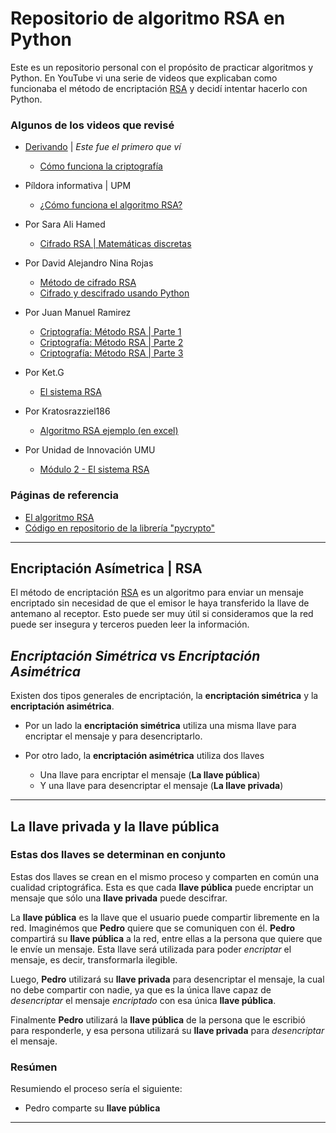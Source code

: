 # Repositorio de algoritmo RSA en Python

Este es un repositorio personal con el propósito de practicar algoritmos y Python.
En YouTube vi una serie de videos que explicaban como funcionaba el método de encriptación
[RSA](https://es.wikipedia.org/wiki/RSA "Wikipedia") y decidí intentar hacerlo con Python.

### Algunos de los videos que revisé

- [Derivando](https://www.youtube.com/channel/UCH-Z8ya93m7_RD02WsCSZYA "Canal de YouTube") | *Este fue el primero que ví*
  - [Cómo funciona la criptografía](https://www.youtube.com/watch?v=Q8K311s7EiM&t=143s "YouTube")

- Píldora informativa | UPM
  - [¿Cómo funciona el algoritmo RSA?](https://www.youtube.com/watch?v=CMe0COxZxb0 "YouTube")

- Por Sara Ali Hamed
  - [Cifrado RSA | Matemáticas discretas](https://www.youtube.com/watch?v=pvC6MxK5i2s&t=532s "YouTube")

- Por David Alejandro Nina Rojas
  - [Método de cifrado RSA](https://www.youtube.com/watch?v=XOz0NWxIakQ "YouTube")
  - [Cifrado y descifrado usando Python](https://www.youtube.com/watch?v=kiowXySiuP8&t=232s "YouTube")

- Por Juan Manuel Ramirez
  - [Criptografía: Método RSA | Parte 1](https://www.youtube.com/watch?v=AjaMZddJIK0 "YouTube")
  - [Criptografía: Método RSA | Parte 2](https://www.youtube.com/watch?v=AliXPLkzxJE "YouTube")
  - [Criptografía: Método RSA | Parte 3](https://www.youtube.com/watch?v=Pl7dfr-GYDE "YouTube")

- Por Ket.G
  - [El sistema RSA](https://www.youtube.com/watch?v=tZKuRkIrdtM&t=585s "YouTube")

- Por Kratosrazziel186
  - [Algoritmo RSA ejemplo (en excel)](https://www.youtube.com/watch?v=7mtah9jdtvQ&t=5s "YouTube")

- Por Unidad de Innovación UMU
  - [Módulo 2 - El sistema RSA](https://www.youtube.com/watch?v=C2-kLqWfBaE "YouTube")

### Páginas de referencia

- [El algoritmo RSA](http://bitybyte.github.io/Algoritmo-RSA/ "Link a blog")
- [Código en repositorio de la librería "pycrypto"](https://github.com/pycrypto/pycrypto/blob/7acba5f3a6ff10f1424c309d0d34d2b713233019/lib/Crypto/PublicKey/RSA.py "Github")

---

## Encriptación Asímetrica | RSA 

El método de encriptación [RSA](https://es.wikipedia.org/wiki/RSA "Wikipedia")
es un algoritmo para enviar un mensaje encriptado sin necesidad de que el emisor le haya transferido la llave de antemano al receptor.
Esto puede ser muy útil si consideramos que la red puede ser insegura y terceros pueden leer la información.

## *Encriptación Simétrica* vs *Encriptación Asimétrica*

Existen dos tipos generales de encriptación, la **encriptación simétrica** y la **encriptación asimétrica**.

- Por un lado la **encriptación simétrica** utiliza una misma llave para encriptar el mensaje y para desencriptarlo.
- Por otro lado, la **encriptación asimétrica** utiliza dos llaves

  - Una llave para encriptar el mensaje (**La llave pública**)
  - Y una llave para desencriptar el mensaje (**La llave privada**)
---
## La llave privada y la llave pública

### Estas dos llaves se determinan en conjunto

Estas dos llaves se crean en el mismo proceso y comparten en común una cualidad criptográfica. Esta es que cada **llave pública**
puede encriptar un mensaje que sólo una **llave privada** puede descifrar. 

La **llave pública** es la llave que el usuario puede compartir libremente en la red.
Imaginémos que **Pedro** quiere que se comuniquen con él. **Pedro** compartirá su **llave pública** a la red,
entre ellas a la persona que quiere que le envíe un mensaje.
Esta llave será utilizada para poder *encriptar* el mensaje, es decir, transformarla ilegible.

Luego, **Pedro** utilizará su **llave privada** para desencriptar el mensaje, la cual no debe compartir con nadie,
ya que es la única llave capaz de *desencriptar* el mensaje *encriptado* con esa única **llave pública**.

Finalmente **Pedro** utilizará la **llave pública** de la persona que le escribió para responderle, y esa persona utilizará
su **llave privada** para *desencriptar* el mensaje.

### Resúmen

Resumiendo el proceso sería el siguiente:

- Pedro comparte su **llave pública**



---
##








